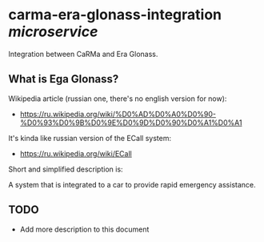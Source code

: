 # carma-era-glonass-integration *microservice*

Integration between CaRMa and Era Glonass.

## What is Ega Glonass?

Wikipedia article (russian one, there's no english version for now):
- https://ru.wikipedia.org/wiki/%D0%AD%D0%A0%D0%90-%D0%93%D0%9B%D0%9E%D0%9D%D0%90%D0%A1%D0%A1

It's kinda like russian version of the ECall system:
- https://ru.wikipedia.org/wiki/ECall

Short and simplified description is:

A system that is integrated to a car to provide rapid emergency assistance.

## TODO

- Add more description to this document
